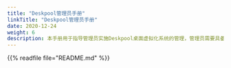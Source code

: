 ```yaml
---
title: "Deskpool管理员手册"
linkTitle: "Deskpool管理员手册"
date: 2020-12-24
weight: 6
description: 本手册用于指导管理员实施Deskpool桌面虚拟化系统的管理，管理员需要具备基本的Windows操作系统安装维护经验。拥有常见虚拟化平台的使用经验（如XenServer、ESXi、Hyper-V或者KVM等），对于理解本手册内容有很大帮助。  
---
```

{{% readfile file="README.md" %}}